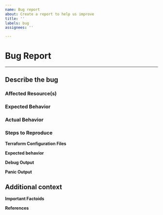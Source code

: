 ```yaml
---
name: Bug report
about: Create a report to help us improve
title: ''
labels: bug
assignees: ''

---
```


<!-- Thank you for opening an issue. Please note that we try to keep the issue
tracker reserved for bug reports and feature requests. For general usage
questions, please see:
https://github.com/digitalocean/terraform-provider-digitalocean/discussions

**NOTE: Before submitting a bug**

There are cases where the provider receives HTTP Service Error (500 level HTTP
statuses) responses from the DigitalOcean API. There are some cases where the
provider might handle these and retry. If the problem persists, it's best to
contact [DigitalOcean support](https://cloudsupport.digitalocean.com/)  -->

# Bug Report

<!-- Include as much of the following details with your bug report: -->
---

## Describe the bug
<!-- A clear and concise description of what the bug is. -->

### Affected Resource(s)
<!-- Please list the resources, for example:
- digitalocean_droplet
- digitalocean_kubernetes_cluster

If this issue appears to affect multiple resources, it may be an issue with
Terraform's core, so please mention this. -->

### Expected Behavior
<!-- What should have happened? -->

### Actual Behavior
<!-- What actually happened? -->

### Steps to Reproduce
<!-- Please list the steps required to reproduce the issue, for example:
1. `terraform apply` -->

**Terraform Configuration Files**
<!--
# Copy-paste your Terraform configurations here - for large Terraform configs,
# please use a service like Dropbox and share a link to the ZIP file. For
# security, you can also encrypt the files using our GPG public key.-->

**Expected behavior**
<!-- Run `terraform -v` to show the version. If you are not running the latest
version of Terraform, please upgrade because your issue may have already been
fixed. -->

**Debug Output**
<!-- Please provide a link to a GitHub Gist containing the complete debug output:
https://www.terraform.io/docs/internals/debugging.html. Please do NOT paste the
debug output in the issue; just paste a link to the Gist. -->

**Panic Output**
<!-- If Terraform produced a panic, please provide a link to a GitHub Gist
containing the output of the `crash.log`. -->

## Additional context
<!-- Add any other context about the problem here. -->

**Important Factoids**
<!-- Droplets use custom images or kernels. -->

**References**
<!-- Include links to other GitHub issues (open or closed) or Pull Requests
that relate to this issue. -->

